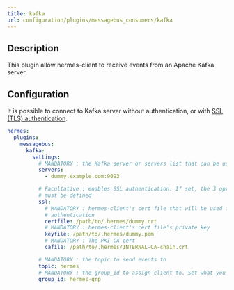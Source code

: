 ```yaml
---
title: kafka
url: configuration/plugins/messagebus_consumers/kafka
---
```


## Description

This plugin allow hermes-client to receive events from an Apache Kafka server.

## Configuration

It is possible to connect to Kafka server without authentication, or with [SSL (TLS) authentication](https://kafka.apache.org/documentation/#security_ssl).

```yaml
hermes:
  plugins:
    messagebus:
      kafka:
        settings:
          # MANDATORY : the Kafka server or servers list that can be used
          servers:
            - dummy.example.com:9093

          # Facultative : enables SSL authentication. If set, the 3 options below
          # must be defined
          ssl:
            # MANDATORY : hermes-client's cert file that will be used for
            # authentication
            certfile: /path/to/.hermes/dummy.crt
            # MANDATORY : hermes-client's cert file's private key
            keyfile: /path/to/.hermes/dummy.pem
            # MANDATORY : The PKI CA cert
            cafile: /path/to/.hermes/INTERNAL-CA-chain.crt

          # MANDATORY : the topic to send events to
          topic: hermes
          # MANDATORY : the group_id to assign client to. Set what you want here.
          group_id: hermes-grp
```
